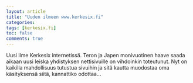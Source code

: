 ```yaml
---
layout: article
title: "Uuden ilmeen www.kerkesix.fi"
categories:
tags: [kerkesix.fi]
toc: false
comments: true
---
```


Uusi ilme Kerkesix internetissä. Teron ja Japen monivuotinen haave saada
aikaan uusi leiska yhdistyksen nettisivuille on vihdoinkin toteutunut.
Nyt on kaikilla mahdollisuus tutustua sivuihin ja sitä kautta muodostaa
oma käsityksensä siitä, kannattiko odottaa...
